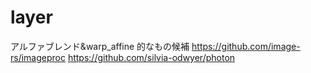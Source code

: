 # layer

アルファブレンド&warp_affine 的なもの候補
https://github.com/image-rs/imageproc
https://github.com/silvia-odwyer/photon
